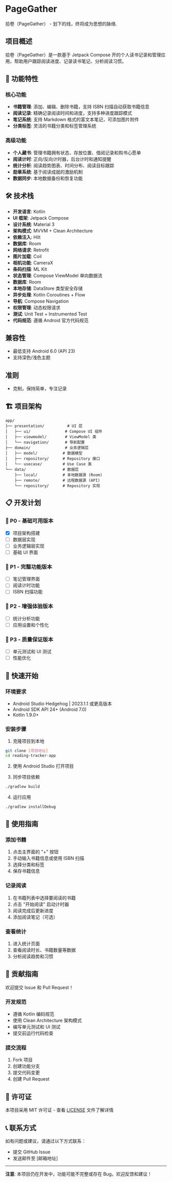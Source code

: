 # PageGather

拾卷（PageGather） - 划下的线，终将成为思想的脉络.

## 项目概述

拾卷（PageGather）是一款基于 Jetpack Compose 开的个人读书记录和管理应用，帮助用户跟踪阅读进度、记录读书笔记、分析阅读习惯。

## 📱 功能特性

### 核心功能
- **书籍管理**: 添加、编辑、删除书籍，支持 ISBN 扫描自动获取书籍信息
- **阅读记录**: 精确记录阅读时间和进度，支持多种进度跟踪模式
- **笔记系统**: 支持 Markdown 格式的富文本笔记，可添加图片附件
- **分类标签**: 灵活的书籍分类和标签管理系统

### 高级功能
- **个人藏书**: 管理书籍拥有状态、存放位置、借阅记录和购书心愿单
- **阅读计时**: 正向/反向计时器，后台计时和通知提醒
- **统计分析**: 阅读趋势图表、时间分布、阅读目标跟踪
- **勋章系统**: 基于阅读成就的激励机制
- **数据同步**: 本地数据备份和恢复功能

## 🛠️ 技术栈

- **开发语言**: Kotlin
- **UI 框架**: Jetpack Compose
- **设计系统**: Material 3
- **架构模式**: MVVM + Clean Architecture
- **依赖注入**: Hilt
- **数据库**: Room
- **网络请求**: Retrofit
- **图片加载**: Coil
- **相机功能**: CameraX
- **条码扫描**: ML Kit 
- **状态管理**: Compose ViewModel 单向数据流
- **数据库**: Room
- **本地存储**: DataStore 类型安全存储 
- **异步处理**: Kotlin Coroutines + Flow
- **导航**: Compose Navigation 
- **权限管理**: 动态权限请求
- **测试**: Unit Test + Instrumented Test
- **代码规范**: 遵循 Android 官方代码规范

## 兼容性

- 最低支持 Android 6.0 (API 23)
- 支持深色/浅色主题

## 准则
- 克制，保持简单，专注记录

## 🏗️ 项目架构

```
app/
├── presentation/          # UI 层
│   ├── ui/               # Compose UI 组件
│   ├── viewmodel/        # ViewModel 类
│   └── navigation/       # 导航配置
├── domain/               # 业务逻辑层
│   ├── model/           # 数据模型
│   ├── repository/      # Repository 接口
│   └── usecase/         # Use Case 类
└── data/                # 数据层
    ├── local/           # 本地数据源 (Room)
    ├── remote/          # 远程数据源 (API)
    └── repository/      # Repository 实现
```

## 📋 开发计划

### 🚀 P0 - 基础可用版本
- [x] 项目架构搭建
- [ ] 数据层实现
- [ ] 业务逻辑层实现
- [ ] 基础 UI 界面

### 🎯 P1 - 完整功能版本
- [ ] 笔记管理界面
- [ ] 阅读计时功能
- [ ] ISBN 扫描功能

### 🌟 P2 - 增强体验版本
- [ ] 统计分析功能
- [ ] 应用设置和个性化

### 🎁 P3 - 质量保证版本
- [ ] 单元测试和 UI 测试
- [ ] 性能优化

## 🚀 快速开始

### 环境要求
- Android Studio Hedgehog | 2023.1.1 或更高版本
- Android SDK API 24+ (Android 7.0)
- Kotlin 1.9.0+

### 安装步骤
1. 克隆项目到本地
```bash
git clone [项目地址]
cd reading-tracker-app
```

2. 使用 Android Studio 打开项目

3. 同步项目依赖
```bash
./gradlew build
```

4. 运行应用
```bash
./gradlew installDebug
```

## 📖 使用指南

### 添加书籍
1. 点击主界面的 "+" 按钮
2. 手动输入书籍信息或使用 ISBN 扫描
3. 选择分类和标签
4. 保存书籍信息

### 记录阅读
1. 在书籍列表中选择要阅读的书籍
2. 点击 "开始阅读" 启动计时器
3. 阅读完成后更新进度
4. 添加阅读笔记（可选）

### 查看统计
1. 进入统计页面
2. 查看阅读时长、书籍数量等数据
3. 分析阅读趋势和习惯

## 🤝 贡献指南

欢迎提交 Issue 和 Pull Request！

### 开发规范
- 遵循 Kotlin 编码规范
- 使用 Clean Architecture 架构模式
- 编写单元测试和 UI 测试
- 提交前运行代码检查

### 提交流程
1. Fork 项目
2. 创建功能分支
3. 提交代码变更
4. 创建 Pull Request

## 📄 许可证

本项目采用 MIT 许可证 - 查看 [LICENSE](LICENSE) 文件了解详情

## 📞 联系方式

如有问题或建议，请通过以下方式联系：
- 提交 GitHub Issue
- 发送邮件至 [邮箱地址]

---

**注意**: 本项目仍在开发中，功能可能不完整或存在 Bug。欢迎反馈和建议！